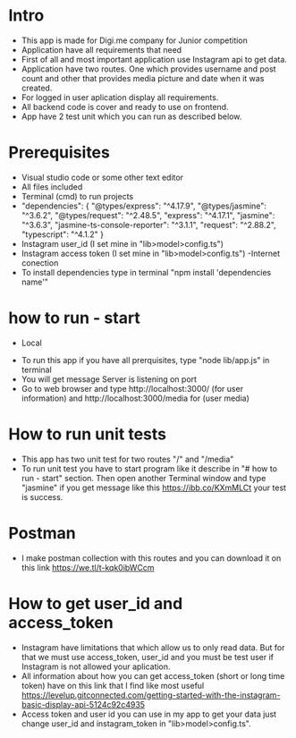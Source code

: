 # Intro 
 - This app is made for Digi.me company for Junior competition
 - Application have all requirements that need
 - First of all and most important application use Instagram api to get data. 
 - Application have two routes. One which provides username and post count and other that provides media picture and date when it was created.
 - For logged in user aplication display all requirements.
 - All backend code is cover and ready to use on frontend.
 - App have 2 test unit which you can run as described below.

# Prerequisites 
 - Visual studio code or some other text editor
 - All files included
 - Terminal (cmd) to run projects
 - "dependencies": {
    "@types/express": "^4.17.9",
     "@types/jasmine": "^3.6.2",
    "@types/request": "^2.48.5",
    "express": "^4.17.1",
    "jasmine": "^3.6.3",
    "jasmine-ts-console-reporter": "^3.1.1",
    "request": "^2.88.2",
    "typescript": "^4.1.2"
  }
  - Instagram user_id (I set mine in "lib>model>config.ts")
  - Instagram access token (I set mine in "lib>model>config.ts")
  -Internet conection
  - To install dependencies type in terminal "npm install 'dependencies name'"

# how to run - start 
* Local
 - To run this app if you have all prerquisites, type "node lib/app.js" in terminal
 - You will get message Server is listening on port
 - Go to web browser and type http://localhost:3000/ (for user information) and http://localhost:3000/media for (user media)
# How to run unit tests 
- This app has two unit test for two routes "/" and "/media"
- To run unit test you have to start program like it describe in "# how to run - start" section. Then open another Terminal window and type "jasmine" if you get message like this https://ibb.co/KXmMLCt your test is success.

# Postman
- I make postman collection with this routes and you can download it on this link
https://we.tl/t-kqk0ibWCcm

# How to get user_id and access_token
- Instagram have limitations that which allow us to only read data. But for that we must use access_token, user_id and you must be test user if Instagram is not allowed your aplication.
- All information about how you can get access_token (short or long time token) have on this link that I find like most useful https://levelup.gitconnected.com/getting-started-with-the-instagram-basic-display-api-5124c92c4935
- Access token and user id you can use in my app to get your data just change user_id and instagram_token in "lib>model>config.ts".
